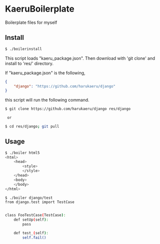 # KaeruBoilerplate
Boilerplate files for myself

## Install
```sh
$ ./boilerinstall
```
This script loads "kaeru_package.json". Then download with 'git clone' and install to 'res/' directory.

If "kaeru_package.json" is the following, 
```json
{
    "django": "https://github.com/harukaeru/django"
}
```

this script will run the following command.

```sh
$ git clone https://github.com/harukaeru/django res/django

 or 

$ cd res/django; git pull
```

## Usage
```sh
$ ./boiler html5
<html>
    <head>
        <style>
        </style>
    </head>
    <body>
    </body>
</html>
```

```sh
$ ./boiler django/test
from django.test import TestCase


class FooTestCase(TestCase):
    def setUp(self):
        pass

    def test_(self):
        self.fail()
```

